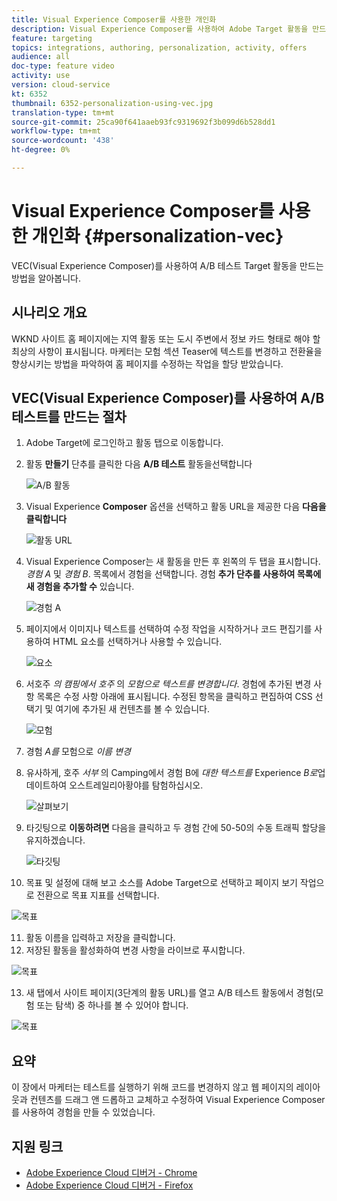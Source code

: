 ```yaml
---
title: Visual Experience Composer를 사용한 개인화
description: Visual Experience Composer를 사용하여 Adobe Target 활동을 만드는 방법을 알아봅니다.
feature: targeting
topics: integrations, authoring, personalization, activity, offers
audience: all
doc-type: feature video
activity: use
version: cloud-service
kt: 6352
thumbnail: 6352-personalization-using-vec.jpg
translation-type: tm+mt
source-git-commit: 25ca90f641aaeb93fc9319692f3b099d6b528dd1
workflow-type: tm+mt
source-wordcount: '438'
ht-degree: 0%

---
```



# Visual Experience Composer를 사용한 개인화 {#personalization-vec}

VEC(Visual Experience Composer)를 사용하여 A/B 테스트 Target 활동을 만드는 방법을 알아봅니다.


## 시나리오 개요

WKND 사이트 홈 페이지에는 지역 활동 또는 도시 주변에서 정보 카드 형태로 해야 할 최상의 사항이 표시됩니다. 마케터는 모험 섹션 Teaser에 텍스트를 변경하고 전환율을 향상시키는 방법을 파악하여 홈 페이지를 수정하는 작업을 할당 받았습니다.

## VEC(Visual Experience Composer)를 사용하여 A/B 테스트를 만드는 절차

1. Adobe Target에 로그인하고 활동 탭으로 이동합니다.
2. 활동 **만들기** 단추를 클릭한 다음 **A/B 테스트** 활동을선택합니다

   ![A/B 활동](assets/ab-target-activity.png)

3. Visual Experience **Composer** 옵션을 선택하고 활동 URL을 제공한 다음 **다음을 클릭합니다**

   ![활동 URL](assets/ab-test-url.png)

4. Visual Experience Composer는 새 활동을 만든 후 왼쪽의 두 탭을 표시합니다. *경험 A* 및 *경험 B*. 목록에서 경험을 선택합니다. 경험 **추가 단추를 사용하여 목록에 새 경험을 추가할 수** 있습니다.

   ![경험 A](assets/experience.png)

5. 페이지에서 이미지나 텍스트를 선택하여 수정 작업을 시작하거나 코드 편집기를 사용하여 HTML 요소를 선택하거나 사용할 수 있습니다.

   ![요소](assets/select-element.png)

6. 서호주 *의 캠핑에서 호주* 의 *모험으로 텍스트를 변경합니다*. 경험에 추가된 변경 사항 목록은 수정 사항 아래에 표시됩니다. 수정된 항목을 클릭하고 편집하여 CSS 선택기 및 여기에 추가된 새 컨텐츠를 볼 수 있습니다.

   ![모험](assets/adventures.png)

7. 경험 *A를* 모험으로 *이름 변경*
8. 유사하게, 호주 *서부* 의 Camping에서 경험 B에 *대한 텍스트를* Experience *B로*&#x200B;업데이트하여 오스트레일리아황야를 탐험하십시오.

   ![살펴보기](assets/explore.png)

9. 타깃팅으로 **이동하려면** 다음을 클릭하고 두 경험 간에 50-50의 수동 트래픽 할당을 유지하겠습니다.

   ![타깃팅](assets/targeting.png)

10. 목표 및 설정에 대해 보고 소스를 Adobe Target으로 선택하고 페이지 보기 작업으로 전환으로 목표 지표를 선택합니다.

   ![목표](assets/goals.png)

11. 활동 이름을 입력하고 저장을 클릭합니다.
12. 저장된 활동을 활성화하여 변경 사항을 라이브로 푸시합니다.

   ![목표](assets/activate.png)

13. 새 탭에서 사이트 페이지(3단계의 활동 URL)를 열고 A/B 테스트 활동에서 경험(모험 또는 탐색) 중 하나를 볼 수 있어야 합니다.

   ![목표](assets/publish.png)

## 요약

이 장에서 마케터는 테스트를 실행하기 위해 코드를 변경하지 않고 웹 페이지의 레이아웃과 컨텐츠를 드래그 앤 드롭하고 교체하고 수정하여 Visual Experience Composer를 사용하여 경험을 만들 수 있었습니다.

## 지원 링크

* [Adobe Experience Cloud 디버거 - Chrome](https://chrome.google.com/webstore/detail/adobe-experience-cloud-de/ocdmogmohccmeicdhlhhgepeaijenapj)
* [Adobe Experience Cloud 디버거 - Firefox](https://addons.mozilla.org/en-US/firefox/addon/adobe-experience-platform-dbg/)